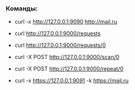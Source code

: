 ### Команды:

- curl -x http://127.0.0.1:9090 http://mail.ru

- curl http://127.0.0.1:9000/requests

- curl http://127.0.0.1:9000/requests/0

- curl -X POST http://127.0.0.1:9000/scan/0

- curl -X POST http://127.0.0.1:9000/repeat/0

- curl -x https://127.0.0.1:9091 -k https://mail.ru
